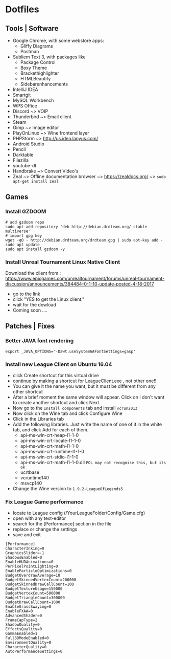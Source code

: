 # Dotfiles

## Tools | Software

- Google Chrome, with some webstore apps:
  - Gliffy Diagrams
  - Postman
- Subliem Text 3, with packages like
  - Package Control
  - Boxy Theme
  - Brackethighlighter
  - HTMLBeautify
  - Sidebarenhancements
- IntelliJ IDEA
- Smartgit
- MySQL Workbench
- WPS Office
- Discord ~> VOIP
- Thunderbird ~> Email client
- Steam
- Gimp ~> Image editor
- PlayOnLinux ~> Wine frontend layer
- PHPStorm ~> http://us.idea.lanyus.com/
- Android Studio
- Pencil
- Darktable
- Filezilla
- youtube-dl
- Handbrake ~> Convert Video's
- Zeal ~> Offline documentation browser ~> https://zealdocs.org/ ~> `sudo apt-get install zeal`

## Games

### Install GZDOOM

```
# add gzdoom repo
sudo apt-add-repository 'deb http://debian.drdteam.org/ stable multiverse'
# import gpg key
wget -qO - http://debian.drdteam.org/drdteam.gpg | sudo apt-key add -
sudo apt update
sudo apt install gzdoom -y
```

### Install Unreal Tournament Linux Native Client

Download the client from : https://www.epicgames.com/unrealtournament/forums/unreal-tournament-discussion/announcements/384484-0-1-10-update-posted-4-18-2017

- go to the link
- click "YES to get the Linux client."
- wait for the dowload
- Coming soon ....

## Patches | Fixes

### Better JAVA font rendering

`export _JAVA_OPTIONS='-Dawt.useSystemAAFontSettings=gasp'`

### Install new League Client on Ubuntu 16.04

- click Create shortcut for this virtual drive
- continue by making a shortcut for LeagueClient.exe , not other one!!
- You can give it the name you want, but it must be different from any other shortcut
- After a brief moment the same window will appear. Click on I don't want to create another shortcut and click Next.
- Now go to the `Install components` tab and install `vcrun2013`
- Now click on the Wine tab and click Configure Wine
- Click in the Libraries tab
- Add the following libraries. Just write the name of one of it in the white tab, and click Add for each of them.
  - api-ms-win-crt-heap-l1-1-0
  - api-ms-win-crt-locale-l1-1-0
  - api-ms-win-crt-math-l1-1-0
  - api-ms-win-crt-runtime-l1-1-0
  - api-ms-win-crt-stdio-l1-1-0
  - api-ms-win-crt-math-l1-1-0.dll `POL may not recognise this, but its ok`
  - ucrtbase
  - vcruntime140
  - msvcp140
- Change the Wine version to `1.9.2-LeagueOfLegends5`

### Fix League Game performance

- locate te League config (/YourLeagueFolder/Config/Game.cfg)
- open with any text-editor
- search for the [Performance] section in the file
- replace or change the settings
- save and exit

```
[Performance]
CharacterInking=0
GraphicsSlider=-1
ShadowsEnabled=0
EnableHUDAnimations=0
PerPixelPointLighting=0
EnableParticleOptimizations=0
BudgetOverdrawAverage=10
BudgetSkinnedVertexCount=200000
BudgetSkinnedDrawCallCount=100
BudgetTextureUsage=150000
BudgetVertexCount=500000
BudgetTriangleCount=300000
BudgetDrawCallCount=1000
EnableGrassSwaying=0
EnableFXAA=0
AdvancedShader=0
FrameCapType=2
ShadowQuality=0
EffectsQuality=0
GammaEnabled=1
Full3DModeEnabled=0
EnvironmentQuality=0
CharacterQuality=0
AutoPerformanceSettings=0
```
